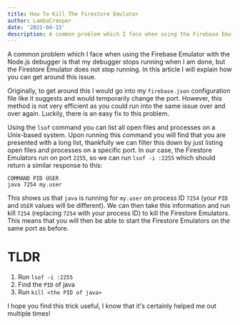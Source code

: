 ```yaml
---
title: How To Kill The Firestore Emulator
author: LamboCreeper
date: '2021-04-15'
description: A common problem which I face when using the Firebase Emulator with the Node.js debugger is that my debugger stops running when I am done, but the Firestore Emulator does not stop running.
---
```


A common problem which I face when using the Firebase Emulator with the Node.js debugger is that my debugger stops running when I am done, but the Firestore Emulator does not stop running. In this article I will explain how you can get around this issue.

Originally, to get around this I would go into my `firebase.json` configuration file like it suggests and would temporarily change the port. However, this method is not very efficient as you could run into the same issue over and over again. Luckily, there is an easy fix to this problem.

Using the `lsof` command you can list all open files and processes on a Unix-based system. Upon running this command you will find that you are presented with a long list, thankfully we can filter this down by just listing open files and processes on a specific port. In our case, the Firestore Emulators run on port `2255`, so we can run `lsof -i :2255` which should return a similar response to this:

```
COMMAND PID USER 
java 7254 my.user 
```

This shows us that `java` is running for `my.user` on process ID `7254` (your `PID` and `USER` values will be different). We can then take this information and run kill `7254` (replacing `7254` with your process ID) to kill the Firestore Emulators. This means that you will then be able to start the Firestore Emulators on the same port as before.

# TLDR
1. Run `lsof -i :2255`
2. Find the `PID` of java
3. Run `kill <the PID of java>`

I hope you find this trick useful, I know that it's certainly helped me out multiple times!
